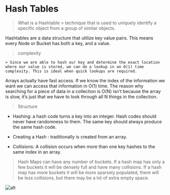 # Hash Tables

> What is a Hashtable
    > technique that is used to uniquely identify a specific object from a group of similar objects.

 Hashtables are a data structure that utilize key value pairs. This means every Node or Bucket has both a key, and a value.

 > complexity

    > Since we are able to hash our key and determine the exact location where our value is stored, we can do a lookup in an O(1) time complexity. This is ideal when quick lookups are required.

  Arrays actually have fast access. If we know the index of the information we want we can access that information in O(1) time. The reason why searching for a piece of data in a collection is O(N) isn’t because the array is slow, it’s just that we have to look through all N things in the collection.

  > Structure

  * Hashing: a hash code turns a key into an integer.
 Hash codes should never have randomness to them. The same key should always produce the same hash code.

 * Creating a Hash : traditionally is created from an array.

 * Collisions: A collision occurs when more than one key hashes to the same index in an array.

> Hash Maps can have any number of buckets. If a hash map has only a few buckets it will be densely full and have many collisions. If a hash map has more buckets it will be more sparsely populated, there will be less collisions, but there may be a lot of extra empty space.

![alt](https://howtodoinjava.com/wp-content/uploads/2018/10/hashtable.gif)